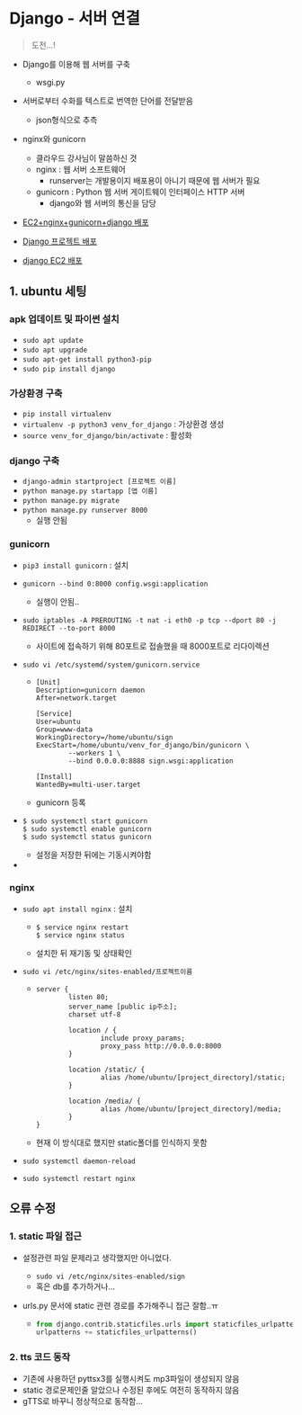 # Django - 서버 연결

> 도전...!

- Django를 이용해 웹 서버를 구축
  - wsgi.py
- 서버로부터 수화를 텍스트로 번역한 단어를 전달받음
  - json형식으로 추측
- nginx와 gunicorn
  - 클라우드 강사님이 말씀하신 것
  - nginx : 웹 서버 소프트웨어
    - runserver는 개발용이지 배포용이 아니기 때문에 웹 서버가 필요
  - gunicorn : Python 웹 서버 게이트웨이 인터페이스 HTTP 서버
    - django와 웹 서버의 통신을 담당
- [EC2+nginx+gunicorn+django 배포](https://velog.io/@y1andyu/Nginx-gunicorn-Django-%EB%B0%B0%ED%8F%AC%ED%95%98%EA%B8%B0)

- [Django 프로젝트 배포](https://nachwon.github.io/django-deploy-1-aws/)
- [django EC2 배포](https://velog.io/@younge/Django-EC2%EC%97%90-%EB%B0%B0%ED%8F%AC%ED%95%98%EA%B8%B0-Gunicorn-Nginx-%EC%97%B0%EA%B2%B0)



## 1. ubuntu 세팅

### apk 업데이트 및 파이썬 설치

- `sudo apt update`
- `sudo apt upgrade`
- `sudo apt-get install python3-pip`
- `sudo pip install django`



### 가상환경 구축

- `pip install virtualenv`
- `virtualenv -p python3 venv_for_django` : 가상환경 생성
- `source venv_for_django/bin/activate` : 활성화



### django 구축

- `django-admin startproject [프로젝트 이름] `
- `python manage.py startapp [앱 이름]`
- `python manage.py migrate`
- `python manage.py runserver 8000`
  - 실행 안됨



### gunicorn

- `pip3 install gunicorn` : 설치

- `gunicorn --bind 0:8000 config.wsgi:application`

  - 실행이 안됨..

- `sudo iptables -A PREROUTING -t nat -i eth0 -p tcp --dport 80 -j REDIRECT --to-port 8000`

  - 사이트에 접속하기 위해 80포트로 접솔했을 때 8000포트로 리다이렉션

- `sudo vi /etc/systemd/system/gunicorn.service`

  - ```
    [Unit]
    Description=gunicorn daemon
    After=network.target
    
    [Service]
    User=ubuntu
    Group=www-data
    WorkingDirectory=/home/ubuntu/sign
    ExecStart=/home/ubuntu/venv_for_django/bin/gunicorn \
            --workers 1 \
            --bind 0.0.0.0:8888 sign.wsgi:application
    
    [Install]
    WantedBy=multi-user.target
    ```

  - gunicorn 등록

- ```
  $ sudo systemctl start gunicorn
  $ sudo systemctl enable gunicorn
  $ sudo systemctl status gunicorn
  ```

  - 설정을 저장한 뒤에는 기동시켜야함

- 

### nginx

- `sudo apt install nginx` : 설치
  - ```
    $ service nginx restart 
    $ service nginx status
    ```

  - 설치한 뒤 재기동 및 상태확인

- `sudo vi /etc/nginx/sites-enabled/프로젝트이름`

  - ```
    server {
            listen 80;
            server_name [public ip주소];
    		charset utf-8
           
    		location / {
                    include proxy_params;
                    proxy_pass http://0.0.0.0:8000
            }
            
            location /static/ {
                    alias /home/ubuntu/[project_directory]/static;
            }
            
            location /media/ {
                    alias /home/ubuntu/[project_directory]/media;
            }
    }
    ```

  - 현재 이 방식대로 했지만 static폴더를 인식하지 못함

- `sudo systemctl daemon-reload`

- `sudo systemctl restart nginx`



## 오류 수정

### 1. static 파일 접근

- 설정관련 파일 문제라고 생각했지만 아니었다.

  - `sudo vi /etc/nginx/sites-enabled/sign` 
  - 혹은 db를 추가하거나...

- urls.py 문서에 static 관련 경로를 추가해주니 접근 잘함..ㅠ

  - ```python
    from django.contrib.staticfiles.urls import staticfiles_urlpatterns
    urlpatterns += staticfiles_urlpatterns()
    ```

### 2. tts 코드 동작

- 기존에 사용하던 pyttsx3를 실행시켜도 mp3파일이 생성되지 않음
- static 경로문제인줄 알았으나 수정된 후에도 여전히 동작하지 않음
- gTTS로 바꾸니 정상적으로 동작함...

